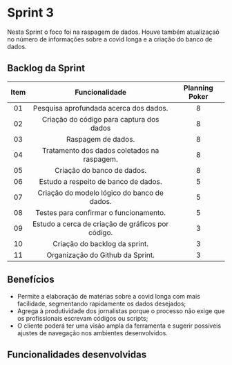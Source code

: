 # Sprint 3

Nesta Sprint o foco foi na raspagem de dados. Houve também atualizaçaõ no número de informações sobre a covid longa e a criação do banco de dados.

## Backlog da Sprint
| Item | Funcionalidade | Planning Poker |
| :--: | :--------------: | :-------------: |
|  01  | Pesquisa aprofundada acerca dos dados. | 8 |
|  02  | Criação do código para captura dos dados | 8 |
|  03  | Raspagem de dados. | 8 |
|  04  | Tratamento dos dados coletados na raspagem. | 8 |
|  05  | Criação do banco de dados. | 8 |
|  06  | Estudo a respeito de banco de dados. | 5 |
|  07  | Criação do modelo lógico do banco de dados. | 5 |
|  08  | Testes para confirmar o funcionamento. | 5 |
|  09  | Estudo a cerca de criação de gráficos por código. | 3 |
|  10  | Criação do backlog da sprint. | 3 |
|  11  | Organização do Github da Sprint. | 3 |

## Benefícios
* Permite a elaboração de matérias sobre a covid longa com mais facilidade, segmentando rapidamente os dados desejados;
* Agrega à produtividade dos jornalistas porque o processo não exige que os profissionais escrevam códigos ou scripts;
* O cliente poderá ter uma visão ampla da ferramenta e sugerir possíveis ajustes de navegação nos ambientes desenvolvidos.

## Funcionalidades desenvolvidas
